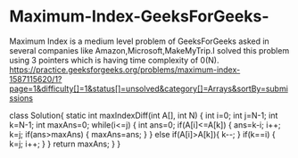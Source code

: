 # Maximum-Index-GeeksForGeeks-
Maximum Index is a medium level problem of GeeksForGeeks asked in several companies like Amazon,Microsoft,MakeMyTrip.I solved this problem using 3 pointers which is having time complexity of 0(N).
https://practice.geeksforgeeks.org/problems/maximum-index-1587115620/1?page=1&difficulty[]=1&status[]=unsolved&category[]=Arrays&sortBy=submissions

class Solution{
    static int maxIndexDiff(int A[], int N) { 
        int i=0;
        int j=N-1;
        int k=N-1;
        int maxAns=0;
        while(i<=j)
        {
            int ans=0;
            if(A[i]<=A[k])
            {
                ans=k-i;
                i++;
                k=j;
              if(ans>maxAns)
              {
                  maxAns=ans;
              }
            }
            else if(A[i]>A[k]){
                k--;
            }
            if(k==i)
            {
                k=j;
                i++;
            }
        }
        return maxAns;
    }
}

